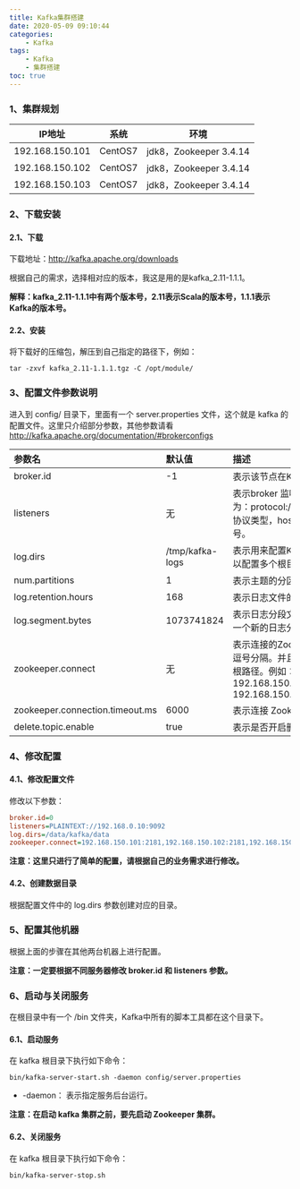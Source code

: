 ```yaml
---
title: Kafka集群搭建
date: 2020-05-09 09:10:44
categories:
	- Kafka
tags: 
	- Kafka
	- 集群搭建
toc: true
---
```




### 1、集群规划

| IP地址          | 系统    | 环境                   |
| --------------- | ------- | ---------------------- |
| 192.168.150.101 | CentOS7 | jdk8，Zookeeper 3.4.14 |
| 192.168.150.102 | CentOS7 | jdk8，Zookeeper 3.4.14 |
| 192.168.150.103 | CentOS7 | jdk8，Zookeeper 3.4.14 |



### 2、下载安装

#### 2.1、下载

下载地址：http://kafka.apache.org/downloads

根据自己的需求，选择相对应的版本，我这是用的是kafka_2.11-1.1.1。

**解释：kafka_2.11-1.1.1中有两个版本号，2.11表示Scala的版本号，1.1.1表示Kafka的版本号。**



#### 2.2、安装

将下载好的压缩包，解压到自己指定的路径下，例如：

```shell
tar -zxvf kafka_2.11-1.1.1.tgz -C /opt/module/
```



### 3、配置文件参数说明

进入到 config/ 目录下，里面有一个 server.properties 文件，这个就是 kafka 的配置文件。这里只介绍部分参数，其他参数请看 http://kafka.apache.org/documentation/#brokerconfigs

| 参数名                          | 默认值          | 描述                                                         |
| :------------------------------ | :-------------- | :----------------------------------------------------------- |
| broker.id                       | -1              | 表示该节点在Kafka集群中broker的唯一标识。                    |
| listeners                       | 无              | 表示broker 监听客户端连接的地址列表。配置格式为：protocol://hostname:port。其中protocol 表示协议类型，hostname表示主机名，port表示端口号。 |
| log.dirs                        | /tmp/kafka-logs | 表示用来配置Kafka日志文件存放的根目录。并且可以配置多个根目录（以逗号分隔）。 |
| num.partitions                  | 1               | 表示主题的分区数。                                           |
| log.retention.hours             | 168             | 表示日志文件的留存时间，单位为小时。                         |
| log.segment.bytes               | 1073741824      | 表示日志分段文件的最大值，超过这个值会强制创建一个新的日志分段。 |
| zookeeper.connect               | 无              | 表示连接的Zookeeper集群地址，表示多个地址时用逗号分隔。并且可以配置chroot路径，即指定节点为根路径。例如：192.168.150.101:2181,192.168.150.102:2181, 192.168.150.103:2181/kafka |
| zookeeper.connection.timeout.ms | 6000            | 表示连接 Zookeeper 集群的超时时间。                          |
| delete.topic.enable             | true            | 表示是否开启删除主题。                                       |



### 4、修改配置

#### 4.1、修改配置文件

修改以下参数：

```cfg
broker.id=0
listeners=PLAINTEXT://192.168.0.10:9092
log.dirs=/data/kafka/data
zookeeper.connect=192.168.150.101:2181,192.168.150.102:2181,192.168.150.103:2181/kafka
```

**注意：这里只进行了简单的配置，请根据自己的业务需求进行修改。**



#### 4.2、创建数据目录

根据配置文件中的 log.dirs 参数创建对应的目录。



### 5、配置其他机器

根据上面的步骤在其他两台机器上进行配置。

**注意：一定要根据不同服务器修改 broker.id 和 listeners 参数。**



### 6、启动与关闭服务

在根目录中有一个 /bin 文件夹，Kafka中所有的脚本工具都在这个目录下。

#### 6.1、启动服务

在 kafka 根目录下执行如下命令：

```shell
bin/kafka-server-start.sh -daemon config/server.properties
```

* -daemon： 表示指定服务后台运行。

**注意：在启动 kafka 集群之前，要先启动 Zookeeper 集群。**



#### 6.2、关闭服务

在 kafka 根目录下执行如下命令：

```shell
bin/kafka-server-stop.sh
```











